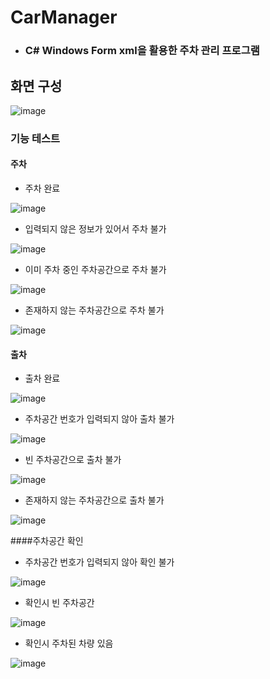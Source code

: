 # CarManager
- ### C# Windows Form xml을 활용한 주차 관리 프로그램

## 화면 구성
 
![image](https://user-images.githubusercontent.com/62640232/87034613-10d10880-c223-11ea-81a8-b646540fb6c9.png)

### 기능 테스트
#### 주차
- 주차 완료

![image](https://user-images.githubusercontent.com/62640232/87034718-483fb500-c223-11ea-9d1e-186638b6d392.png)

- 입력되지 않은 정보가 있어서 주차 불가

![image](https://user-images.githubusercontent.com/62640232/87034847-71604580-c223-11ea-88ab-d65e55683bf7.png)

- 이미 주차 중인 주차공간으로 주차 불가

![image](https://user-images.githubusercontent.com/62640232/87034960-981e7c00-c223-11ea-8124-096b293d6586.png)

- 존재하지 않는 주차공간으로 주차 불가

![image](https://user-images.githubusercontent.com/62640232/87035034-b1272d00-c223-11ea-92f7-a6445b3cbd1c.png)

#### 출차
- 출차 완료

![image](https://user-images.githubusercontent.com/62640232/87035102-d0be5580-c223-11ea-9baf-76c41bfc538e.png)

- 주차공간 번호가 입력되지 않아 출차 불가

![image](https://user-images.githubusercontent.com/62640232/87035170-e764ac80-c223-11ea-936c-6db1db7f7d49.png)

- 빈 주차공간으로 출차 불가

![image](https://user-images.githubusercontent.com/62640232/87035234-ff3c3080-c223-11ea-9601-454ee8159e2b.png)

- 존재하지 않는 주차공간으로 출차 불가

![image](https://user-images.githubusercontent.com/62640232/87035300-18dd7800-c224-11ea-94ea-d06f6f2303ee.png)

####주차공간 확인
- 주차공간 번호가 입력되지 않아 확인 불가

![image](https://user-images.githubusercontent.com/62640232/87035375-3579b000-c224-11ea-958c-9faba9a84196.png)

- 확인시 빈 주차공간

![image](https://user-images.githubusercontent.com/62640232/87035433-49bdad00-c224-11ea-879f-1232e9fcb668.png)

- 확인시 주차된 차량 있음

![image](https://user-images.githubusercontent.com/62640232/87035484-5e9a4080-c224-11ea-9331-3f713e43e92c.png)







